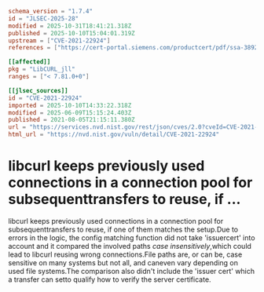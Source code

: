 ```toml
schema_version = "1.7.4"
id = "JLSEC-2025-28"
modified = 2025-10-31T18:41:21.318Z
published = 2025-10-10T15:04:01.319Z
upstream = ["CVE-2021-22924"]
references = ["https://cert-portal.siemens.com/productcert/pdf/ssa-389290.pdf", "https://cert-portal.siemens.com/productcert/pdf/ssa-484086.pdf", "https://cert-portal.siemens.com/productcert/pdf/ssa-732250.pdf", "https://hackerone.com/reports/1223565", "https://lists.apache.org/thread.html/r61db8e7dcb56dc000a5387a88f7a473bacec5ee01b9ff3f55308aacc%40%3Cdev.kafka.apache.org%3E", "https://lists.apache.org/thread.html/r61db8e7dcb56dc000a5387a88f7a473bacec5ee01b9ff3f55308aacc%40%3Cusers.kafka.apache.org%3E", "https://lists.apache.org/thread.html/rbf4ce74b0d1fa9810dec50ba3ace0caeea677af7c27a97111c06ccb7%40%3Cdev.kafka.apache.org%3E", "https://lists.apache.org/thread.html/rbf4ce74b0d1fa9810dec50ba3ace0caeea677af7c27a97111c06ccb7%40%3Cusers.kafka.apache.org%3E", "https://lists.debian.org/debian-lts-announce/2021/08/msg00017.html", "https://lists.debian.org/debian-lts-announce/2022/08/msg00017.html", "https://lists.fedoraproject.org/archives/list/package-announce%40lists.fedoraproject.org/message/FRUCW2UVNYUDZF72DQLFQR4PJEC6CF7V/", "https://security.netapp.com/advisory/ntap-20210902-0003/", "https://www.debian.org/security/2022/dsa-5197", "https://www.oracle.com/security-alerts/cpujan2022.html", "https://www.oracle.com/security-alerts/cpuoct2021.html", "https://cert-portal.siemens.com/productcert/pdf/ssa-389290.pdf", "https://cert-portal.siemens.com/productcert/pdf/ssa-484086.pdf", "https://cert-portal.siemens.com/productcert/pdf/ssa-732250.pdf", "https://hackerone.com/reports/1223565", "https://lists.apache.org/thread.html/r61db8e7dcb56dc000a5387a88f7a473bacec5ee01b9ff3f55308aacc%40%3Cdev.kafka.apache.org%3E", "https://lists.apache.org/thread.html/r61db8e7dcb56dc000a5387a88f7a473bacec5ee01b9ff3f55308aacc%40%3Cusers.kafka.apache.org%3E", "https://lists.apache.org/thread.html/rbf4ce74b0d1fa9810dec50ba3ace0caeea677af7c27a97111c06ccb7%40%3Cdev.kafka.apache.org%3E", "https://lists.apache.org/thread.html/rbf4ce74b0d1fa9810dec50ba3ace0caeea677af7c27a97111c06ccb7%40%3Cusers.kafka.apache.org%3E", "https://lists.debian.org/debian-lts-announce/2021/08/msg00017.html", "https://lists.debian.org/debian-lts-announce/2022/08/msg00017.html", "https://lists.fedoraproject.org/archives/list/package-announce%40lists.fedoraproject.org/message/FRUCW2UVNYUDZF72DQLFQR4PJEC6CF7V/", "https://security.netapp.com/advisory/ntap-20210902-0003/", "https://www.debian.org/security/2022/dsa-5197", "https://www.oracle.com/security-alerts/cpujan2022.html", "https://www.oracle.com/security-alerts/cpuoct2021.html"]

[[affected]]
pkg = "LibCURL_jll"
ranges = ["< 7.81.0+0"]

[[jlsec_sources]]
id = "CVE-2021-22924"
imported = 2025-10-10T14:33:22.318Z
modified = 2025-06-09T15:15:24.403Z
published = 2021-08-05T21:15:11.380Z
url = "https://services.nvd.nist.gov/rest/json/cves/2.0?cveId=CVE-2021-22924"
html_url = "https://nvd.nist.gov/vuln/detail/CVE-2021-22924"
```

# libcurl keeps previously used connections in a connection pool for subsequenttransfers to reuse, if ...

libcurl keeps previously used connections in a connection pool for subsequenttransfers to reuse, if one of them matches the setup.Due to errors in the logic, the config matching function did not take 'issuercert' into account and it compared the involved paths *case insensitively*,which could lead to libcurl reusing wrong connections.File paths are, or can be, case sensitive on many systems but not all, and caneven vary depending on used file systems.The comparison also didn't include the 'issuer cert' which a transfer can setto qualify how to verify the server certificate.

